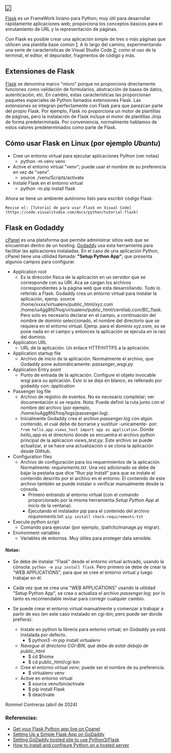 <img  src=https://flask.palletsprojects.com/en/3.0.x/_images/flask-horizontal.png align="center" border="1" >

[Flask](https://flask.palletsprojects.com/en/3.0.x/) es un FrameWork liviano para Python; muy útil para desarrollar rápidamente aplicaciones web; proporciona los conceptos básicos para el enrutamiento de URL y la representación de páginas.

Con Flask es posible crear una aplicación simple de tres o más páginas que utilicen una plantilla base común [1]. A lo largo del camino, experimentando una serie de características de Visual Studio Code [2]; como el uso de la terminal, el editor, el depurador, fragmentos de código y más.

## Extensiones de Flask

[Flask](https://flask.palletsprojects.com/en/3.0.x/) se denomina marco "micro" porque no proporciona directamente funciones como validación de formularios, abstracción de bases de datos, autenticación, etc. En cambio, estas características las proporcionan paquetes especiales de Python llamados extensiones Flask. Las extensiones se integran perfectamente con Flask para que parezcan parte del propio Flask. Por ejemplo, Flask no proporciona un motor de plantillas de páginas, pero la instalación de Flask incluye el motor de plantillas Jinja de forma predeterminada. Por conveniencia, normalmente hablamos de estos valores predeterminados como parte de Flask.

## Cómo usar Flask en Linux (por ejemplo *Ubuntu*)
* Cree un entorno virtual para ejecutar aplicaciones Python (ver notas)
    * python -m venv venv
* Active el entorno virtual "venv"; puede usar el nombre de su preferencia en vez de "venv".
    *  source ./venv/Scripts/activate
* Instale Flask en el entorno virtual
    * python -m pip install flask

Ahora se tiene un ambiente autónomo listo para escribir código Flask. 

    Revise el: [Tutorial de para usar Flask en Visual Code](https://code.visualstudio.com/docs/python/tutorial-flask)

## Flask en Godaddy
 [cPanel](https://www.godaddy.com/es/help/consultar-el-panel-de-control-para-mi-cuenta-de-hosting-de-linux-8884) es una plataforma que permite administrar sitios web que se encuentran dentro de un hosting.  [Godaddy](https://www.godaddy.com) usa esta herramienta para facilitar las aplicaciones instaladas. En el caso de una aplicación Python, cPanel tiene una utilidad llamada: **"Setup Python App"**; que presenta algunos campos para configurar.
 
 * Application root
    *  Es la dirección física de la aplicación en un servidor que se corresponde con su URI. Aca se cargan los archivos correspondientes a la página web que esta desarrollando. Todo lo referido a Flask. Godaddy crea un entorno virtual para instalar la aplicación, ejemp. source /home/xxxx/virtualenv/public_html/xyz.com /home/iu4gg8fd7roq/virtualenv/public_html/cenitlab.com/BC_flask. Pero solo es necesario declarar en el campo, a continuación del nombre de dominio seleccionado, el nombre del directorio que se requiera en el entorno virtual. Ejemp. para el dominio xyz.com, so se pone nada en el campo y entonces la aplicación se ejecuta en la raiz del dominio.
 * Application URL
    * URL de la aplicación. Un enlace HTTP/HTTPS a la aplicación.
 * Application startup file
    * Archivo de inicio de la aplicación. Normalmente el archivo, que Godaddy pone automáticamente: *passenger_wsgi.py*
 * Application Entry point
    * Punto de entrada de la aplicación. Configure el objeto invocable wsgi para su aplicación. Esto si se deja en blanco, es rellenado por godaddy con: *application*
 * Passenger log file
    * Archivo de registro de eventos. No es necesario completar; ver documentación si se require. Nota: Puede definir la ruta junto con el nombre del archivo (por ejemplo, /home/iu4gg8fd7roq/logs/passenger.log).
    * Inicialmente Godaddy crea el archivo *passenger.log* con algún contenido, el cual debe de borrarse y sustituir -unicamente- por: `from hello_app.views_test import app as application`. Donde *hello_app* es el directorio donde se encuentra el archivo python principal de la aplicacion *views_test.py*. Este archivo se puede actualizar, si se hace una actualización o se clona la aplicación desde GitHub.
 * Configuration files
    * Archivo de configuración para los requerimientos de la aplicación. Normalmente: *requirements.txt*. Una vez adicionado se debe de bajar la pestaña que dice "Run pip Install" para que se instale el contenido descrito por el archivo en el entorno. El contenido de este archivo también se puede instalar o verificar manualmente desde la cónsola.
        * Primero entrando al entorno virtual (con el comando proporcionado por la misma herramienta *Setup Python App* al inicio de la ventana).
        * Ejecutando el instalador *pip* para el contenido del archivo *requirements.txt*: `pip install check-requirements-txt`
 * Execute python script
    * Comando para ejecutar (por ejemplo, /path/to/manage.py migrar). 
 * Environment variables
    * Variables de entornos. Muy útiles para proteger data sensible.
  
  
#### Notas: 
* Se debe de instalar "Flask" desde el entorno virtual activado, usando la cónsola: `python -m pip install flask`. Pero primero se debe de crear la "WEB APPLICATIONS", para que se cree el entorno virtual y luego trabajar en él.
* Cada vez que se crea una "WEB APPLICATIONS" usando la utilidad "Setup Python App", se crea o actualiza el archivo *passenger.log*; por lo tanto es recomendable revisar para corregir cualquier cambio.
* Se puede crear el entorno virtual manualmente y comenzar a trabajar a partir de eso (en este caso instalado en cgi-bin; pero puede ser donde prefiera):

   * Instale en python la librería para entorno virtual; en Godaddy ya está instalada por defecto.
      * $ python3 -m pip install virtualenv
   * *Navegue al directorio *CGI-BIN*, que debe de estar debajo de *public_html**
      * $ cd $home
      * $ cd public_html/cgi-bin
   * Cree el entorno virtual *venv*, puede ser el nombre de su preferencia.
      * $ virtualenv venv
   * Active en entorno virtual
      * $ source venv/bin/activate
      * $ pip install Flask
      * $ deactivate

Rommel Contreras (abril de 2024)

[1]: https://github.com/microsoft/python-sample-vscode-flask-tutorial "El proyecto de código completo de un tutorial de Flask se puede encontrar en GitHub: python-sample-vscode-flask-tutorial"

[2]: https://code.visualstudio.com/docs/python/tutorial-flask "Código de Visual Estudio"

### Referencias:
* [Get your Flask Python app live on Cpanel](https://medium.datadriveninvestor.com/installing-python-3-10-and-flask-on-godaddy-updated-ebe764ab78a7)
* [Setting Up a Simple Flask App on GoDaddy](https://github.com/nicholasvad/flask_on_godaddy)
* [Setting GoDaddy hosted site to use Python3/Flask](https://benincampus.blogspot.com/2020/09/setting-godaddy-hosted-site-to-use.html)
* [How to install and configure Python on a hosted server](https://www.godaddy.com/resources/skills/how-to-install-and-configure-python-on-a-hosted-server)

